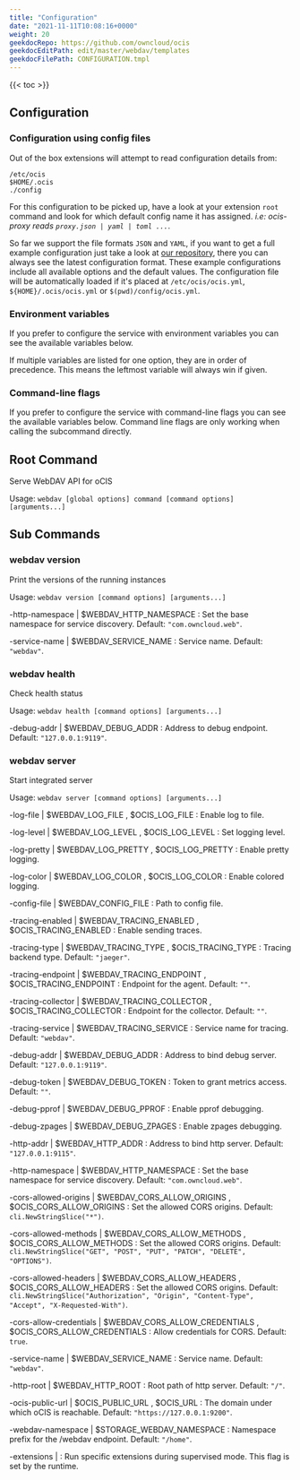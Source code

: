 ```yaml
---
title: "Configuration"
date: "2021-11-11T10:08:16+0000"
weight: 20
geekdocRepo: https://github.com/owncloud/ocis
geekdocEditPath: edit/master/webdav/templates
geekdocFilePath: CONFIGURATION.tmpl
---
```


{{< toc >}}

## Configuration

### Configuration using config files

Out of the box extensions will attempt to read configuration details from:

```console
/etc/ocis
$HOME/.ocis
./config
```

For this configuration to be picked up, have a look at your extension `root` command and look for which default config name it has assigned. *i.e: ocis-proxy reads `proxy.json | yaml | toml ...`*.

So far we support the file formats `JSON` and `YAML`, if you want to get a full example configuration just take a look at [our repository](https://github.com/owncloud/ocis/tree/master/webdav/config), there you can always see the latest configuration format. These example configurations include all available options and the default values. The configuration file will be automatically loaded if it's placed at `/etc/ocis/ocis.yml`, `${HOME}/.ocis/ocis.yml` or `$(pwd)/config/ocis.yml`.

### Environment variables

If you prefer to configure the service with environment variables you can see the available variables below.

If multiple variables are listed for one option, they are in order of precedence. This means the leftmost variable will always win if given.

### Command-line flags

If you prefer to configure the service with command-line flags you can see the available variables below. Command line flags are only working when calling the subcommand directly.

## Root Command

Serve WebDAV API for oCIS

Usage: `webdav [global options] command [command options] [arguments...]`





























## Sub Commands

### webdav version

Print the versions of the running instances

Usage: `webdav version [command options] [arguments...]`




























-http-namespace |  $WEBDAV_HTTP_NAMESPACE
: Set the base namespace for service discovery. Default: `"com.owncloud.web"`.


-service-name |  $WEBDAV_SERVICE_NAME
: Service name. Default: `"webdav"`.

### webdav health

Check health status

Usage: `webdav health [command options] [arguments...]`


-debug-addr |  $WEBDAV_DEBUG_ADDR
: Address to debug endpoint. Default: `"127.0.0.1:9119"`.




























### webdav server

Start integrated server

Usage: `webdav server [command options] [arguments...]`



-log-file |  $WEBDAV_LOG_FILE , $OCIS_LOG_FILE
: Enable log to file.


-log-level |  $WEBDAV_LOG_LEVEL , $OCIS_LOG_LEVEL
: Set logging level.


-log-pretty |  $WEBDAV_LOG_PRETTY , $OCIS_LOG_PRETTY
: Enable pretty logging.


-log-color |  $WEBDAV_LOG_COLOR , $OCIS_LOG_COLOR
: Enable colored logging.


-config-file |  $WEBDAV_CONFIG_FILE
: Path to config file.


-tracing-enabled |  $WEBDAV_TRACING_ENABLED , $OCIS_TRACING_ENABLED
: Enable sending traces.


-tracing-type |  $WEBDAV_TRACING_TYPE , $OCIS_TRACING_TYPE
: Tracing backend type. Default: `"jaeger"`.


-tracing-endpoint |  $WEBDAV_TRACING_ENDPOINT , $OCIS_TRACING_ENDPOINT
: Endpoint for the agent. Default: `""`.


-tracing-collector |  $WEBDAV_TRACING_COLLECTOR , $OCIS_TRACING_COLLECTOR
: Endpoint for the collector. Default: `""`.


-tracing-service |  $WEBDAV_TRACING_SERVICE
: Service name for tracing. Default: `"webdav"`.


-debug-addr |  $WEBDAV_DEBUG_ADDR
: Address to bind debug server. Default: `"127.0.0.1:9119"`.


-debug-token |  $WEBDAV_DEBUG_TOKEN
: Token to grant metrics access. Default: `""`.


-debug-pprof |  $WEBDAV_DEBUG_PPROF
: Enable pprof debugging.


-debug-zpages |  $WEBDAV_DEBUG_ZPAGES
: Enable zpages debugging.


-http-addr |  $WEBDAV_HTTP_ADDR
: Address to bind http server. Default: `"127.0.0.1:9115"`.


-http-namespace |  $WEBDAV_HTTP_NAMESPACE
: Set the base namespace for service discovery. Default: `"com.owncloud.web"`.


-cors-allowed-origins |  $WEBDAV_CORS_ALLOW_ORIGINS , $OCIS_CORS_ALLOW_ORIGINS
: Set the allowed CORS origins. Default: `cli.NewStringSlice("*")`.


-cors-allowed-methods |  $WEBDAV_CORS_ALLOW_METHODS , $OCIS_CORS_ALLOW_METHODS
: Set the allowed CORS origins. Default: `cli.NewStringSlice("GET", "POST", "PUT", "PATCH", "DELETE", "OPTIONS")`.


-cors-allowed-headers |  $WEBDAV_CORS_ALLOW_HEADERS , $OCIS_CORS_ALLOW_HEADERS
: Set the allowed CORS origins. Default: `cli.NewStringSlice("Authorization", "Origin", "Content-Type", "Accept", "X-Requested-With")`.


-cors-allow-credentials |  $WEBDAV_CORS_ALLOW_CREDENTIALS , $OCIS_CORS_ALLOW_CREDENTIALS
: Allow credentials for CORS. Default: `true`.


-service-name |  $WEBDAV_SERVICE_NAME
: Service name. Default: `"webdav"`.


-http-root |  $WEBDAV_HTTP_ROOT
: Root path of http server. Default: `"/"`.


-ocis-public-url |  $OCIS_PUBLIC_URL , $OCIS_URL
: The domain under which oCIS is reachable. Default: `"https://127.0.0.1:9200"`.


-webdav-namespace |  $STORAGE_WEBDAV_NAMESPACE
: Namespace prefix for the /webdav endpoint. Default: `"/home"`.


-extensions | 
: Run specific extensions during supervised mode. This flag is set by the runtime.



